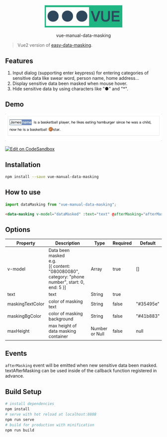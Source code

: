 <br>

<p align="center">
<img src="logo.jpeg"  width="250"/ />
</p>

<p align="center">
vue-manual-data-masking
</p>

> Vue2 version of [easy-data-masking](https://github.com/HC200ok/easy-data-masking).

## Features

1. Input dialog (supporting enter keypress) for entering categories of sensitive data like swear word, person name, home address...
2. Display sensitive data been masked when mouse hover.
3. Hide sensitive data by using characters like "●" and "\*".

## Demo

<img src="demo.gif"  wight="150" />

[![Edit on CodeSandbox](https://codesandbox.io/static/img/play-codesandbox.svg)](https://codesandbox.io/s/vue-manual-data-masking-yt6cc?file=/src/App.vue)

## Installation

```bash
npm install --save vue-manual-data-masking
```

## How to use

```js
import dataMasking from "vue-manual-data-masking";
```

```html
<data-masking v-model="dataMasked" :text="text" @afterMasking="afterMasking" />
```

## Options

| Property | Description | Type | Required | Default |
| -------- | ----------- | ---- | -------- | ------- |
| v-model | Data been masked<br>e.g. <br>[{ content: "080080080", category: "phone number", start: 0, end: 5 }] | Array<Masked> | true | [] |
| text | text | String | true | |
| maskingTextColor | color of masking text | String | false |"#35495e" |
| maskingBgColor | color of masking background | String | false | "#41b883"|
| maxHeight | max height of data masking container | Number or Null | false | null | |

## Events

`afterMasking` event will be emitted when new sensitive data been masked. textAfterMasking can be used inside of the callback function registered in advance. 

## Build Setup

```bash
# install dependencies
npm install
# serve with hot reload at localhost:8888
npm run serve
# build for production with minification
npm run build
```
